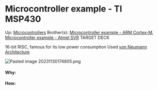 # Microcontroller example - TI MSP430

Up: [Microcontrollers](microcontrollers)
Brother(s): [Microcontroller example - ARM Cortex-M](microcontroller_example_-_arm_cortex-m), [Microcontroller example - Atmel SVR](microcontroller_example_-_atmel_svr)
TARGET DECK

16-bit RISC, famous for its low power consumption 
Used [von Neumann Architecture](von_neumann_architecture)


![Pasted image 20231130174805.png](pasted_image_20231130174805.png)






























#### Why:
#### How:









